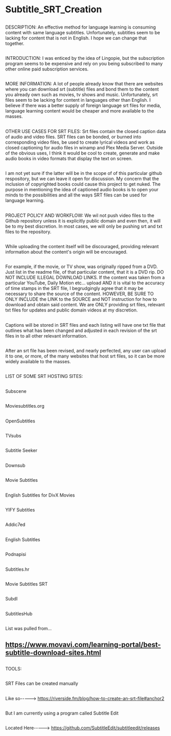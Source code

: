 # Subtitle_SRT_Creation
##
DESCRIPTION: An effective method for language learning is consuming content with same language subtitles.
Unfortunately, subtitles seem to be lacking for content that is not in English. I hope we can change that together.
##
INTRODUCTION: 
I was enticed by the idea of Lingopie,
but the subscription program seems to
be expensive and rely on you being subscribed
to many other online paid subscription services.
##
MORE INFORMATION: 
A lot of people already know that there
are websites where you can download srt
(subtitle) files and bond them to the
content you already own such as movies,
tv shows and music. Unfortunately, srt
files seem to be lacking for content in
languages other than English. I believe
if there was a better supply of foreign
language srt files for media, language
learning content would be cheaper and
more available to the masses.
##
OTHER USE CASES FOR SRT FILES: 
Srt files contain the closed caption
data of audio and video files. SRT
files can be bonded, or burned into
corresponding video files, be used
to create lyrical videos and work as
closed captioning for audio files in
winamp and Plex Media Server. Outside
of the obvious uses, I think it would
be cool to create, generate and make
audio books in video formats that
display the text on screen.
##
I am not yet sure if the latter
will be in the scope of of this
particular github respository,
but we can leave it open for
discussion. My concern that the
inclusion of copyrighted books
could cause this project to get
nuked. The purpose in mentioning
the idea of captioned audio books
is to open your minds to the
possibilities and all the ways
SRT files can be used for language
learning.
##
PROJECT POLICY AND WORKFLOW: 
We wil not push video files to the Github
repository unless it is explicitly public
domain and even then, it will be to my best
discretion. In most cases, we will only be
pushing srt and txt files to the repository.
##
While uploading the content itself will be
discouraged, providing relevant information
about the content's origin will be encouraged.
##
For example, if the movie, or TV show, was
originally ripped from a DVD. Just list in
the readme file, of that particular content,
that it is a DVD rip. DO NOT INCLUDE ILLEGAL
DOWNLOAD LINKS. If the content was taken
from a particular YouTube, Daily Motion
etc... upload AND it is vital to the accuracy
of time stamps in the SRT file, I begrudgingly
agree that it may be necessary to share the
source of the content. HOWEVER, BE SURE TO
ONLY INCLUDE the LINK to the SOURCE and
NOT instruction for how to download and
obtain said content. We are ONLY providing
srt files, relevant txt files for updates
and public domain videos at my discretion.
##
Captions will be stored in SRT files and
each listing will have one txt file that
outlines what has been changed and adjusted
in each revision of the srt files in
to all other relevant information.
##
After an srt file has been revised, and
nearly perfected, any user can upload it
to one, or more, of the many websites that
host srt files, so it can be more widely
available to the masses.
##
##
##
LIST OF SOME SRT HOSTING SITES:
##
##
Subscene
##
Moviesubtitles.org
##
OpenSubtitles
##
TVsubs
##
Subtitle Seeker
##
Downsub
##
Movie Subtitles
##
English Subtitles for DivX Movies
##
YIFY Subtitles
##
Addic7ed
##
English Subtitles
##
Podnapisi
##
Subtitles.hr
##
Movie Subtitles SRT
##
Subdl
##
SubtitlesHub
##
List was pulled from...
## https://www.movavi.com/learning-portal/best-subtitle-download-sites.html
##
TOOLS:
##
SRT Files can be created manually
##
Like so-----> https://riverside.fm/blog/how-to-create-an-srt-file#anchor2
##
But I am currently using a program called Subtitle Edit
##
Located Here-----> https://github.com/SubtitleEdit/subtitleedit/releases
